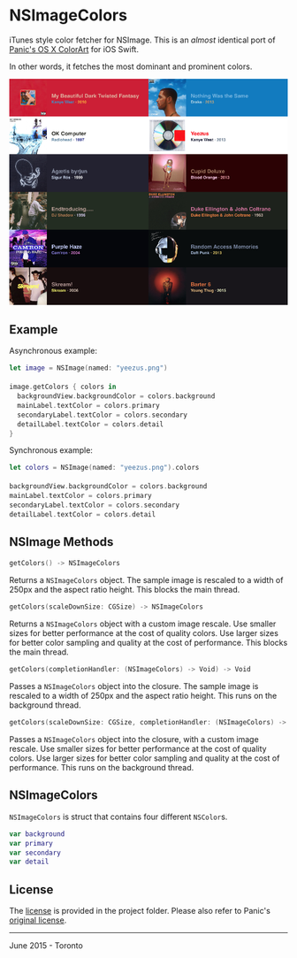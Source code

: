 # NSImageColors

iTunes style color fetcher for NSImage. This is an *almost* identical port of [Panic's OS X ColorArt](https://github.com/panicinc/ColorArt/) for iOS Swift.

In other words, it fetches the most dominant and prominent colors.

![preview](preview.png)

## Example

Asynchronous example:

```swift
let image = NSImage(named: "yeezus.png")

image.getColors { colors in
  backgroundView.backgroundColor = colors.background
  mainLabel.textColor = colors.primary
  secondaryLabel.textColor = colors.secondary
  detailLabel.textColor = colors.detail
}
```

Synchronous example:

```swift
let colors = NSImage(named: "yeezus.png").colors

backgroundView.backgroundColor = colors.background
mainLabel.textColor = colors.primary
secondaryLabel.textColor = colors.secondary
detailLabel.textColor = colors.detail
```

## NSImage Methods

```swift
getColors() -> NSImageColors
```

Returns a `NSImageColors` object. The sample image is rescaled to a width of 250px and the aspect ratio height. This blocks the main thread.

```swift
getColors(scaleDownSize: CGSize) -> NSImageColors
```

Returns a `NSImageColors` object with a custom image rescale. Use smaller sizes for better performance at the cost of quality colors. Use larger sizes for better color sampling and quality at the cost of performance. This blocks the main thread.

```swift
getColors(completionHandler: (NSImageColors) -> Void) -> Void
```

Passes a `NSImageColors` object into the closure. The sample image is rescaled to a width of 250px and the aspect ratio height. This runs on the background thread.

```swift
getColors(scaleDownSize: CGSize, completionHandler: (NSImageColors) -> Void) -> Void
```

Passes a `NSImageColors` object into the closure, with a custom image rescale. Use smaller sizes for better performance at the cost of quality colors. Use larger sizes for better color sampling and quality at the cost of performance. This runs on the background thread.

## NSImageColors

`NSImageColors` is struct that contains four different `NSColor`s.

```swift
var background
var primary
var secondary
var detail
```

## License

The [license](https://github.com/jathu/NSImageColors/blob/master/LICENSE) is provided in the project folder. Please also refer to Panic's [original license](https://github.com/panicinc/ColorArt/#license).

------
June 2015 - Toronto
